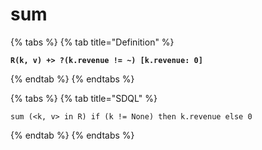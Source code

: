 # sum

{% tabs %}
{% tab title="Definition" %}
<pre class="language-markup"><code class="lang-markup"><strong>R(k, v) +> ?(k.revenue != ~) [k.revenue: 0]
</strong></code></pre>
{% endtab %}
{% endtabs %}

{% tabs %}
{% tab title="SDQL" %}
```
sum (<k, v> in R) if (k != None) then k.revenue else 0
```
{% endtab %}
{% endtabs %}
